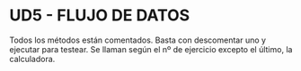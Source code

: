 # UD5 - FLUJO DE DATOS
 Todos los métodos están comentados.
 Basta con descomentar uno y ejecutar para testear.
 Se llaman según el nº de ejercicio excepto el último, la calculadora.
